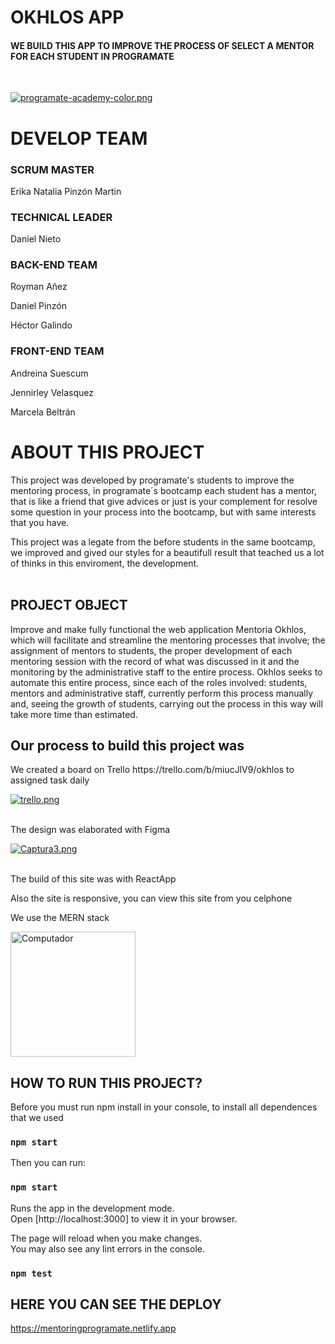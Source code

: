 <h1> OKHLOS APP  </h1>

<h4>WE BUILD THIS APP TO IMPROVE THE PROCESS OF SELECT A MENTOR FOR EACH STUDENT IN PROGRAMATE</h4></br>

[![programate-academy-color.png](https://i.postimg.cc/d1KBpyKf/programate-academy-color.png)](https://postimg.cc/cKXw86C7)


<h1>DEVELOP TEAM</h1>
<!-- <img src= "" min-width="15px" max-width="15px" width="15px" align="left" alt="Computador"> -->
<h3> SCRUM MASTER  </h3>
<p>Erika Natalia Pinzón Martin</p> 
<h3> TECHNICAL LEADER  </h3>
<p>Daniel Nieto</p> 
<h3> BACK-END TEAM  </h3>
<p>Royman Añez</p>
<p>Daniel Pinzón</p>
<p>Héctor Galindo</p>
<h3> FRONT-END TEAM  </h3>
<p>Andreina Suescum</p> 
<p>Jennirley Velasquez</p> 
<p>Marcela Beltrán</p> 

<h1>ABOUT THIS PROJECT</h1>
<p>This project was developed by programate's students to improve the mentoring process, in programate´s bootcamp each student has a mentor, that is like a friend that give advices or just is your complement for resolve some question in your process into the bootcamp, but with same interests that you have.

This project was a legate from the before students in the same bootcamp, we improved and gived our styles for a beautifull result that teached us a lot of thinks in this enviroment, the development.
</br></br></p>

<h2>PROJECT OBJECT</h2>
<p> Improve and make fully functional the web application Mentoria Okhlos, which will facilitate and streamline the mentoring processes that involve; the assignment of mentors to students, the proper development of each mentoring session with the record of what was discussed in it and the monitoring by the administrative staff to the entire process. Okhlos seeks to automate this entire process, since each of the roles involved: students, mentors and administrative staff, currently perform this process manually and, seeing the growth of students, carrying out the process in this way will take more time than estimated.</br></p> 

    
<h2>Our process to build this project was</h2>

<p>We created a board on Trello https://trello.com/b/miucJlV9/okhlos to assigned task daily</p>

[![trello.png](https://i.postimg.cc/dtChkyYD/trello.png)](https://postimg.cc/PPtX0NNk)</br></br>


<p>The design was elaborated with Figma</p>

[![Captura3.png](https://i.postimg.cc/26Xw0X2z/Captura3.png)](https://postimg.cc/G8GG2KWN)</br></br>


<p>The build of this site was with ReactApp</p>  

<p>Also the site is responsive, you can view this site from you celphone</p>

<p>We use the MERN stack</p>
<img src= "https://user-images.githubusercontent.com/95040405/158863634-de070b1c-0151-4123-af2b-2c671b5a6a45.png" min-width="200px" max-width="200px" width="200px" align="center" alt="Computador"> 



## HOW TO RUN THIS PROJECT?

Before you must run npm install in your console, to install all dependences that we used

### `npm start`

Then you can run:

### `npm start`

Runs the app in the development mode.\
Open [http://localhost:3000] to view it in your browser.

The page will reload when you make changes.\
You may also see any lint errors in the console.

### `npm test`

## HERE YOU CAN SEE THE DEPLOY

https://mentoringprogramate.netlify.app
